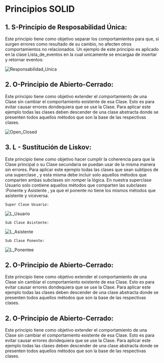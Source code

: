 # Principios SOLID

## 1. S-Principio de Resposabilidad Única:
  Este principio tiene como objetivo separar los comportamientos para que, si surgen errores como resultado de su cambio, no         afecten otros comportamientos no relacionados.
  Un ejemplo de este principio es aplicado en la clase Lista_de_eventos en la cual unicamente se encargaa de insertar y retornar     eventos:
  
  ![Responsabilidad_Unica](https://user-images.githubusercontent.com/82920949/185822105-f5dc1f4e-9e6d-4a54-a193-c04ea91d60cf.PNG)

## 2. O-Principio de Abierto-Cerrado:
  Este principio tiene como objetivo extender el comportamiento de una Clase sin cambiar el comportamiento existente de esa Clase.   Esto es para evitar causar errores dondequiera que se use la Clase.
  Para aplicar este ejemplo todas  las clases deben descender de una clase abstracta donde se presenten todos aquellos métodos que   son la base de las respectivas clases.
  
  ![Open_Closed](https://user-images.githubusercontent.com/82920949/185822594-98e96308-56dd-46ea-9886-87dfecc9a21f.PNG)

## 3. L - Sustitución de Liskov:
  Este principio tiene como objetivo hacer cumplir la coherencia para que la Clase principal o su Clase secundaria se puedan     usar de la misma manera sin errores.
  Para aplicar este ejemplo todas  las clases que sean subtipos de una superclase , y esta misma debe incluir solo aquellos       métodos que comparten ambas subclases sin romper la lógica.
  En nuestra superclase Usuario solo contiene aquellos métodos que comparten las subclases :Ponente y Asistente , ya  que el     ponente no tiene los mismos métodos que asistente y viceversa.

    Super Clase Usuario:
  
  ![L_Usuario](https://user-images.githubusercontent.com/82920949/185823531-e695240c-3752-42ed-a028-25a33e3e57c4.PNG)
      
    Sub Clase Asistente:
  
  ![L_Asistente](https://user-images.githubusercontent.com/82920949/185823749-cdfdfdc6-368f-4caa-8d9c-eb9ed240cd06.PNG)

    Sub Clase Ponente:
    
   ![L_Ponentee](https://user-images.githubusercontent.com/82920949/185823791-6cf54861-1cd7-4f64-bf25-50f776a07483.PNG)

  
  ## 2. O-Principio de Abierto-Cerrado:
  Este principio tiene como objetivo extender el comportamiento de una Clase sin cambiar el comportamiento existente de esa Clase.   Esto es para evitar causar errores dondequiera que se use la Clase.
  Para aplicar este ejemplo todas  las clases deben descender de una clase abstracta donde se presenten todos aquellos métodos que   son la base de las respectivas clases.
  
  ## 2. O-Principio de Abierto-Cerrado:
  Este principio tiene como objetivo extender el comportamiento de una Clase sin cambiar el comportamiento existente de esa Clase.   Esto es para evitar causar errores dondequiera que se use la Clase.
  Para aplicar este ejemplo todas  las clases deben descender de una clase abstracta donde se presenten todos aquellos métodos que   son la base de las respectivas clases.
